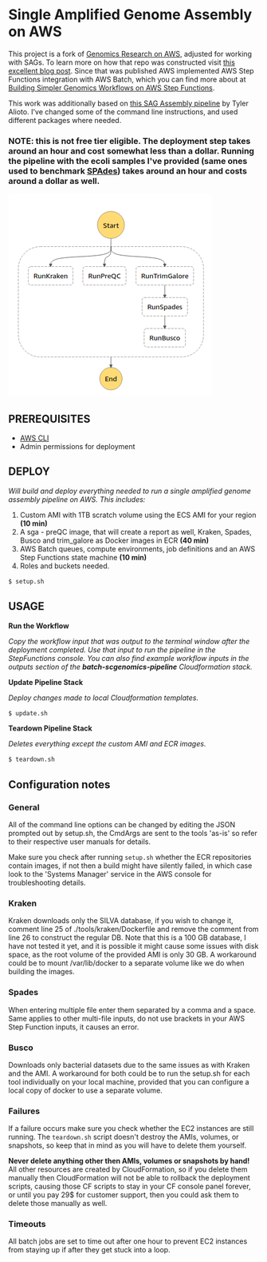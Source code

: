 # Single Amplified Genome Assembly on AWS

This project is a fork of [Genomics Research on AWS](https://github.com/aws-samples/aws-batch-genomics), adjusted for working with SAGs. To learn more on how that repo was constructed visit [this excellent blog post](https://aws.amazon.com/blogs/compute/building-high-throughput-genomics-batch-workflows-on-aws-introduction-part-1-of-4/). Since that was published AWS implemented AWS Step Functions integration with AWS Batch, which you can find more about at [Building Simpler Genomics Workflows on AWS Step Functions](https://aws.amazon.com/blogs/compute/building-simpler-genomics-workflows-on-aws-step-functions/). 

This work was additionally based on [this SAG Assembly pipeline](https://www.protocols.io/view/single-amplified-genome-assembly-nccdasw) by Tyler Alioto. I've changed some of the command line instructions, and used different packages where needed.

### NOTE: this is not free tier eligible. The deployment step takes around an hour and cost somewhat less than a dollar. Running the pipeline with the ecoli samples I've provided (same ones used to benchmark [SPAdes](http://spades.bioinf.spbau.ru/spades_test_datasets/ecoli_sc/)) takes around an hour and costs around a dollar as well. 

![State Machine](state_machine.png)
## PREREQUISITES

* [AWS CLI](https://docs.aws.amazon.com/cli/latest/userguide/installing.html)
* Admin permissions for deployment

## DEPLOY

*Will build and deploy everything needed to run a single amplified genome assembly pipeline on AWS.  This includes:*
1. Custom AMI with 1TB scratch volume using the ECS AMI for your region **(10 min)**
2. A sga - preQC image, that will create a report as well, Kraken, Spades, Busco and trim_galore as Docker images in ECR **(40 min)**
3. AWS Batch queues, compute environments, job definitions and an AWS Step Functions state machine **(10 min)**
4. Roles and buckets needed.

````bash
$ setup.sh 
````

## USAGE

**Run the Workflow**

*Copy the workflow input that was output to the terminal window after the deployment completed.  Use that input to run the pipeline in the StepFunctions console.  You can also find example workflow inputs in the outputs section of the **batch-scgenomics-pipeline** Cloudformation stack.*

**Update Pipeline Stack**

*Deploy changes made to local Cloudformation templates.*

````bash
$ update.sh
````

**Teardown Pipeline Stack**

*Deletes everything except the custom AMI and ECR images.*

````bash
$ teardown.sh
````

## Configuration notes

### General

All of the command line options can be changed by editing the JSON prompted out by setup.sh, the CmdArgs are sent to the tools 'as-is' so refer to their respective user manuals for details.

Make sure you check after running `setup.sh` whether the ECR repositories contain images, if not then a build might have silently failed, in which case look to the 'Systems Manager' service in the AWS console for troubleshooting details.

### Kraken

Kraken downloads only the SILVA database, if you wish to change it, comment line 25 of ./tools/kraken/Dockerfile and remove the comment from line 26 to construct the regular DB. Note that this is a 100 GB database, I have not tested it yet, and it is possible it might cause some issues with disk space, as the root volume of the provided AMI is only 30 GB. A workaround could be to mount /var/lib/docker to a separate volume like we do when building the images.

### Spades

When entering multiple file enter them separated by a comma and a space. Same applies to other multi-file inputs, do not use brackets in your AWS Step Function inputs, it causes an error.

### Busco

Downloads only bacterial datasets due to the same issues as with Kraken and the AMI. A workaround for both could be to run the setup.sh for each tool individually on your local machine, provided that you can configure a local copy of docker to use a separate volume.

### Failures

If a failure occurs make sure you check whether the EC2 instances are still running. The `teardown.sh` script doesn't destroy the AMIs, volumes, or snapshots, so keep that in mind as you will have to delete them yourself.

**Never delete anything other then AMIs, volumes or snapshots by hand!** All other resources are created by CloudFormation, so if you delete them manually then CloudFormation will not be able to rollback the deployment scripts, causing those CF scripts to stay in your CF console panel forever, or until you pay 29$ for customer support, then you could ask them to delete those manually as well.

### Timeouts

All batch jobs are set to time out after one hour to prevent EC2 instances from staying up if after they get stuck into a loop.
